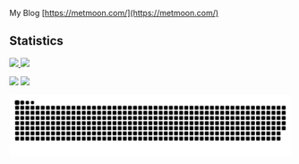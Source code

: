 My Blog [https://metmoon.com/](https://metmoon.com/)
    
## Statistics
<a href="https://github.com/heropoo">
  <img height="180em" src="https://github-readme-stats.vercel.app/api?username=heropoo&show_icons=true&theme=radical">
  <img height="180em" src="https://github-readme-stats.vercel.app/api/top-langs/?username=heropoo&hide=ipynb,html&layout=compact&show_icons=true&theme=radical">
</a>

![](https://github-readme-stats.vercel.app/api?username=heropoo&show_icons=true&line_height=21&show_icons=true&theme=vue&hide_border=true)
![](https://github-readme-stats.vercel.app/api/top-langs/?username=heropoo&show_icons=true&layout=compact&theme=vue&hide_border=true&hide=html,css)

![github contribution grid snake animation](https://raw.githubusercontent.com/heropoo/heropoo/output/github-contribution-grid-snake.svg)

